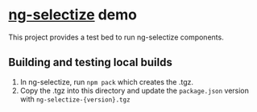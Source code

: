 # [ng-selectize](https://github.com/NicholasAzar/ng-selectize) demo

This project provides a test bed to run ng-selectize components.

## Building and testing local builds

1. In ng-selectize, run `npm pack` which creates the .tgz.
2. Copy the .tgz into this directory and update the `package.json` version with `ng-selectize-{version}.tgz`



